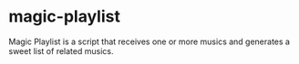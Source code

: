 # magic-playlist
Magic Playlist is a script that receives one or more musics and generates a sweet list of related musics.
